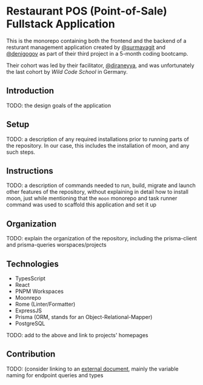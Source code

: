 # Restaurant POS (Point-of-Sale) Fullstack Application

This is the monorepo containing both the frontend and the backend of a resturant management application created by [@surmavagit](https://github.com/surmavagit) and [@denigogov](https://github.com/denigogov) as part of their third project in a 5-month coding bootcamp.

Their cohort was led by their facilitator, [@diraneyya](https://github.com/diraneyya), and was unfortunately the last cohort by _Wild Code School_ in Germany.

## Introduction

TODO: the design goals of the application

## Setup

TODO: a description of any required installations prior to running parts of the repository. In our case, this includes the installation of moon, and any such steps.

## Instructions

TODO: a description of commands needed to run, build, migrate and launch other features of the repository, without explaining in detail how to install moon, just while mentioning that the `moon` monorepo and task runner command was used to scaffold this application and set it up

## Organization

TODO: explain the organization of the repository, including the prisma-client and prisma-queries worspaces/projects

## Technologies

- TypesScript
- React
- PNPM Workspaces
- Moonrepo
- Rome (Linter/Formatter)
- ExpressJS
- Prisma (ORM, stands for an Object-Relational-Mapper)
- PostgreSQL

TODO: add to the above and link to projects' homepages

## Contribution

TODO: (consider linking to an [external document](./CONTRIBUTION.md), mainly the variable naming for endpoint queries and types
